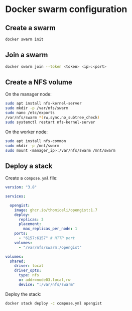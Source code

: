 # Docker swarm configuration

## Create a swarm

```bash
docker swarm init
```

## Join a swarm

```bash
docker swarm join --token <token> <ip>:<port>
```

## Create a NFS volume

On the manager node:

```bash
sudo apt install nfs-kernel-server
sudo mkdir -p /var/nfs/swarm
sudo nano /etc/exports
/var/nfs/swarm *(rw,sync,no_subtree_check)
sudo systemctl restart nfs-kernel-server
```

On the worker node:

```bash
sudo apt install nfs-common
sudo mkdir -p /mnt/swarm
sudo mount <manager_ip>:/var/nfs/swarm /mnt/swarm
```

## Deploy a stack

Create a `compose.yml` file:

```yaml
version: "3.8"

services:

  opengist:
    image: ghcr.io/thomiceli/opengist:1.7
    deploy:
      replicas: 3
      placement:
        max_replicas_per_node: 1
    ports:
      - "6157:6157" # HTTP port
    volumes:
      - "/var/nfs/swarm:/opengist"

volumes:
  shared:
    driver: local
    driver_opts:
      type: nfs
      o: addr=node03.local,rw
      device: ":/var/nfs/swarm"
```

Deploy the stack:

```bash
docker stack deploy -c compose.yml opengist
```